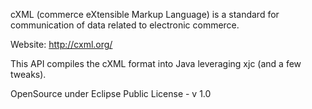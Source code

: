 cXML (commerce eXtensible Markup Language) is a standard for communication of data related to electronic commerce.

Website: http://cxml.org/

This API compiles the cXML format into Java leveraging xjc (and a few tweaks).

OpenSource under Eclipse Public License - v 1.0
